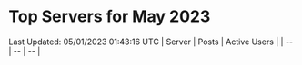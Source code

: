# Top Servers for May 2023
Last Updated: 05/01/2023 01:43:16 UTC
| Server | Posts | Active Users |
| -- | -- | -- |
